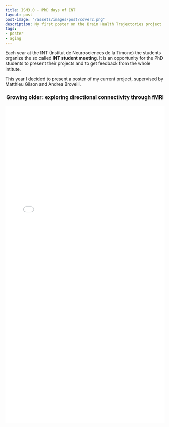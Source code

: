 ```yaml
---
title: ISM3.0 - PhD days of INT
layout: post
post-image: "/assets/images/post/cover2.png"
description: My first poster on the Brain Health Trajectories project
tags:
- poster
- aging
---
```


Each year at the INT (Institut de Neurosciences de la Timone) the students organize the so called <b>INT student meeting</b>. 
It is an opportunity for the PhD students to present their projects and to get feedback from the whole intitute.

This year I decided to present a poster of my current project, supervised by Matthieu Gilson and Andrea Brovelli.

<h3 style="text-align: center;">Growing older: exploring directional connectivity through fMRI</h3>


<body class="container is-centered">  
    <embed src="/assets/images/post/SYRT2024.pdf" width="100%" height="1000px" type="application/pdf">
</body>

